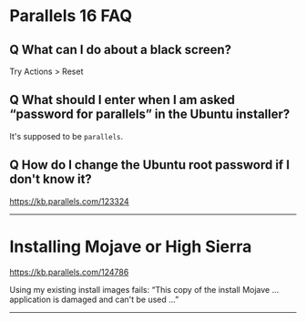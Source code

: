 # Parallels 16 FAQ

## Q What can I do about a black screen?

Try Actions > Reset

## Q What should I enter when I am asked “password for parallels” in the Ubuntu installer?

It's supposed to be `parallels`.

## Q How do I change the Ubuntu root password if I don't know it?

https://kb.parallels.com/123324

---
# Installing Mojave or High Sierra

https://kb.parallels.com/124786

Using my existing install images fails: “This copy of the install Mojave ... application is damaged and can't be used ...”

---
